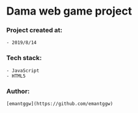 # Dama web game project

### Project created at:

    - 2019/8/14

### Tech stack:

    - JavaScript
    - HTML5

### Author:

    [emantggw](https://github.com/emantggw)

